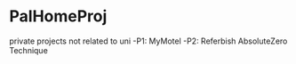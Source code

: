 # PalHomeProj
private projects not related to uni
-P1: MyMotel
-P2: Referbish AbsoluteZero Technique
